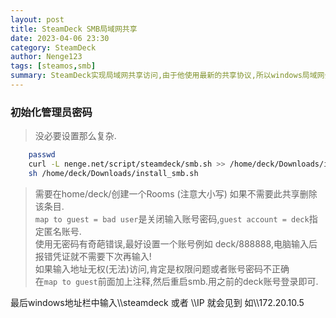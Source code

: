```yaml
---
layout: post
title: SteamDeck SMB局域网共享
date: 2023-04-06 23:30
category: SteamDeck
author: Nenge123
tags: [steamos,smb]
summary: SteamDeck实现局域网共享访问,由于他使用最新的共享协议,所以windows局域网会看不见.在地址栏输入\\\\IP即可! 当然也可以安装那个wsdd,但是个人觉得没必要装那么多!
---
```



### 初始化管理员密码
> 没必要设置那么复杂.  

```sh
    passwd
    curl -L nenge.net/script/steamdeck/smb.sh >> /home/deck/Downloads/install_smb.sh
    sh /home/deck/Downloads/install_smb.sh
```

> 需要在home/deck/创建一个Rooms (注意大小写) 如果不需要此共享删除该条目.  
> `map to guest = bad user`是关闭输入账号密码,`guest account = deck`指定匿名账号.  
> 使用无密码有奇葩错误,最好设置一个账号例如 deck/888888,电脑输入后报错凭证就不需要下次再输入!  
> 如果输入地址无权(无法)访问,肯定是权限问题或者账号密码不正确  
> 在`map to guest`前面加上注释,然后重启smb.用之前的deck账号登录即可.

<click-script file="steamdeck/smb.sh,steamdeck/smb.conf"></click-script>

最后windows地址栏中输入\\\\steamdeck  或者 \\\\IP 就会见到  如\\\\172.20.10.5


